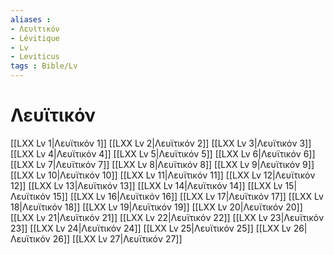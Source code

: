 ```yaml
---
aliases : 
- Λευϊτικόν
- Lévitique
- Lv
- Leviticus
tags : Bible/Lv
---
```


# Λευϊτικόν

[[LXX Lv 1|Λευϊτικόν 1]]
[[LXX Lv 2|Λευϊτικόν 2]]
[[LXX Lv 3|Λευϊτικόν 3]]
[[LXX Lv 4|Λευϊτικόν 4]]
[[LXX Lv 5|Λευϊτικόν 5]]
[[LXX Lv 6|Λευϊτικόν 6]]
[[LXX Lv 7|Λευϊτικόν 7]]
[[LXX Lv 8|Λευϊτικόν 8]]
[[LXX Lv 9|Λευϊτικόν 9]]
[[LXX Lv 10|Λευϊτικόν 10]]
[[LXX Lv 11|Λευϊτικόν 11]]
[[LXX Lv 12|Λευϊτικόν 12]]
[[LXX Lv 13|Λευϊτικόν 13]]
[[LXX Lv 14|Λευϊτικόν 14]]
[[LXX Lv 15|Λευϊτικόν 15]]
[[LXX Lv 16|Λευϊτικόν 16]]
[[LXX Lv 17|Λευϊτικόν 17]]
[[LXX Lv 18|Λευϊτικόν 18]]
[[LXX Lv 19|Λευϊτικόν 19]]
[[LXX Lv 20|Λευϊτικόν 20]]
[[LXX Lv 21|Λευϊτικόν 21]]
[[LXX Lv 22|Λευϊτικόν 22]]
[[LXX Lv 23|Λευϊτικόν 23]]
[[LXX Lv 24|Λευϊτικόν 24]]
[[LXX Lv 25|Λευϊτικόν 25]]
[[LXX Lv 26|Λευϊτικόν 26]]
[[LXX Lv 27|Λευϊτικόν 27]]
